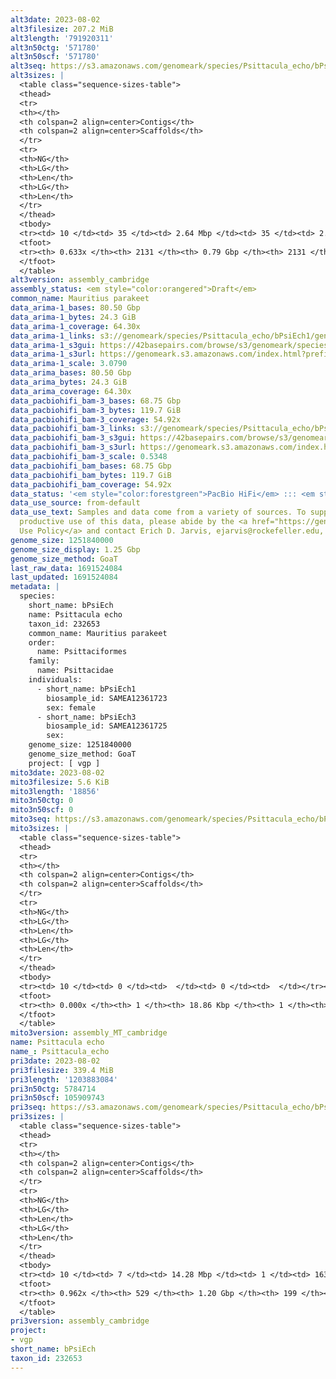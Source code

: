 ```yaml
---
alt3date: 2023-08-02
alt3filesize: 207.2 MiB
alt3length: '791920311'
alt3n50ctg: '571780'
alt3n50scf: '571780'
alt3seq: https://s3.amazonaws.com/genomeark/species/Psittacula_echo/bPsiEch3/assembly_cambridge/bPsiEch3.alt.asm.20230802.fasta.gz
alt3sizes: |
  <table class="sequence-sizes-table">
  <thead>
  <tr>
  <th></th>
  <th colspan=2 align=center>Contigs</th>
  <th colspan=2 align=center>Scaffolds</th>
  </tr>
  <tr>
  <th>NG</th>
  <th>LG</th>
  <th>Len</th>
  <th>LG</th>
  <th>Len</th>
  </tr>
  </thead>
  <tbody>
  <tr><td> 10 </td><td> 35 </td><td> 2.64 Mbp </td><td> 35 </td><td> 2.64 Mbp </td></tr><tr><td> 20 </td><td> 91 </td><td> 1.88 Mbp </td><td> 91 </td><td> 1.88 Mbp </td></tr><tr><td> 30 </td><td> 170 </td><td> 1.34 Mbp </td><td> 170 </td><td> 1.34 Mbp </td></tr><tr><td> 40 </td><td> 281 </td><td> 0.93 Mbp </td><td> 281 </td><td> 0.93 Mbp </td></tr><tr style="background-color:#cccccc;"><td> 50 </td><td> 452 </td><td> 0.57 Mbp </td><td> 452 </td><td> 0.57 Mbp </td></tr><tr><td> 60 </td><td> 936 </td><td> 85.93 Kbp </td><td> 936 </td><td> 85.93 Kbp </td></tr><tr><td> 70 </td><td> 0 </td><td>  </td><td> 0 </td><td>  </td></tr><tr><td> 80 </td><td> 0 </td><td>  </td><td> 0 </td><td>  </td></tr><tr><td> 90 </td><td> 0 </td><td>  </td><td> 0 </td><td>  </td></tr><tr><td> 100 </td><td> 0 </td><td>  </td><td> 0 </td><td>  </td></tr></tbody>
  <tfoot>
  <tr><th> 0.633x </th><th> 2131 </th><th> 0.79 Gbp </th><th> 2131 </th><th> 0.79 Gbp </th></tr>
  </tfoot>
  </table>
alt3version: assembly_cambridge
assembly_status: <em style="color:orangered">Draft</em>
common_name: Mauritius parakeet
data_arima-1_bases: 80.50 Gbp
data_arima-1_bytes: 24.3 GiB
data_arima-1_coverage: 64.30x
data_arima-1_links: s3://genomeark/species/Psittacula_echo/bPsiEch1/genomic_data/arima/<br>
data_arima-1_s3gui: https://42basepairs.com/browse/s3/genomeark/species/Psittacula_echo/bPsiEch1/genomic_data/arima/
data_arima-1_s3url: https://genomeark.s3.amazonaws.com/index.html?prefix=species/Psittacula_echo/bPsiEch1/genomic_data/arima/
data_arima-1_scale: 3.0790
data_arima_bases: 80.50 Gbp
data_arima_bytes: 24.3 GiB
data_arima_coverage: 64.30x
data_pacbiohifi_bam-3_bases: 68.75 Gbp
data_pacbiohifi_bam-3_bytes: 119.7 GiB
data_pacbiohifi_bam-3_coverage: 54.92x
data_pacbiohifi_bam-3_links: s3://genomeark/species/Psittacula_echo/bPsiEch3/genomic_data/pacbio_hifi/<br>
data_pacbiohifi_bam-3_s3gui: https://42basepairs.com/browse/s3/genomeark/species/Psittacula_echo/bPsiEch3/genomic_data/pacbio_hifi/
data_pacbiohifi_bam-3_s3url: https://genomeark.s3.amazonaws.com/index.html?prefix=species/Psittacula_echo/bPsiEch3/genomic_data/pacbio_hifi/
data_pacbiohifi_bam-3_scale: 0.5348
data_pacbiohifi_bam_bases: 68.75 Gbp
data_pacbiohifi_bam_bytes: 119.7 GiB
data_pacbiohifi_bam_coverage: 54.92x
data_status: '<em style="color:forestgreen">PacBio HiFi</em> ::: <em style="color:forestgreen">Arima</em>'
data_use_source: from-default
data_use_text: Samples and data come from a variety of sources. To support fair and
  productive use of this data, please abide by the <a href="https://genome10k.soe.ucsc.edu/data-use-policies/">Data
  Use Policy</a> and contact Erich D. Jarvis, ejarvis@rockefeller.edu, with any questions.
genome_size: 1251840000
genome_size_display: 1.25 Gbp
genome_size_method: GoaT
last_raw_data: 1691524084
last_updated: 1691524084
metadata: |
  species:
    short_name: bPsiEch
    name: Psittacula echo
    taxon_id: 232653
    common_name: Mauritius parakeet
    order:
      name: Psittaciformes
    family:
      name: Psittacidae
    individuals:
      - short_name: bPsiEch1
        biosample_id: SAMEA12361723
        sex: female
      - short_name: bPsiEch3
        biosample_id: SAMEA12361725
        sex:
    genome_size: 1251840000
    genome_size_method: GoaT
    project: [ vgp ]
mito3date: 2023-08-02
mito3filesize: 5.6 KiB
mito3length: '18856'
mito3n50ctg: 0
mito3n50scf: 0
mito3seq: https://s3.amazonaws.com/genomeark/species/Psittacula_echo/bPsiEch3/assembly_MT_cambridge/bPsiEch3.MT.20230802.fasta.gz
mito3sizes: |
  <table class="sequence-sizes-table">
  <thead>
  <tr>
  <th></th>
  <th colspan=2 align=center>Contigs</th>
  <th colspan=2 align=center>Scaffolds</th>
  </tr>
  <tr>
  <th>NG</th>
  <th>LG</th>
  <th>Len</th>
  <th>LG</th>
  <th>Len</th>
  </tr>
  </thead>
  <tbody>
  <tr><td> 10 </td><td> 0 </td><td>  </td><td> 0 </td><td>  </td></tr><tr><td> 20 </td><td> 0 </td><td>  </td><td> 0 </td><td>  </td></tr><tr><td> 30 </td><td> 0 </td><td>  </td><td> 0 </td><td>  </td></tr><tr><td> 40 </td><td> 0 </td><td>  </td><td> 0 </td><td>  </td></tr><tr style="background-color:#cccccc;"><td> 50 </td><td> 0 </td><td style="background-color:#ff8888;">  </td><td> 0 </td><td style="background-color:#ff8888;">  </td></tr><tr><td> 60 </td><td> 0 </td><td>  </td><td> 0 </td><td>  </td></tr><tr><td> 70 </td><td> 0 </td><td>  </td><td> 0 </td><td>  </td></tr><tr><td> 80 </td><td> 0 </td><td>  </td><td> 0 </td><td>  </td></tr><tr><td> 90 </td><td> 0 </td><td>  </td><td> 0 </td><td>  </td></tr><tr><td> 100 </td><td> 0 </td><td>  </td><td> 0 </td><td>  </td></tr></tbody>
  <tfoot>
  <tr><th> 0.000x </th><th> 1 </th><th> 18.86 Kbp </th><th> 1 </th><th> 18.86 Kbp </th></tr>
  </tfoot>
  </table>
mito3version: assembly_MT_cambridge
name: Psittacula echo
name_: Psittacula_echo
pri3date: 2023-08-02
pri3filesize: 339.4 MiB
pri3length: '1203883084'
pri3n50ctg: 5784714
pri3n50scf: 105909743
pri3seq: https://s3.amazonaws.com/genomeark/species/Psittacula_echo/bPsiEch3/assembly_cambridge/bPsiEch3.pri.asm.20230802.fasta.gz
pri3sizes: |
  <table class="sequence-sizes-table">
  <thead>
  <tr>
  <th></th>
  <th colspan=2 align=center>Contigs</th>
  <th colspan=2 align=center>Scaffolds</th>
  </tr>
  <tr>
  <th>NG</th>
  <th>LG</th>
  <th>Len</th>
  <th>LG</th>
  <th>Len</th>
  </tr>
  </thead>
  <tbody>
  <tr><td> 10 </td><td> 7 </td><td> 14.28 Mbp </td><td> 1 </td><td> 163.93 Mbp </td></tr><tr><td> 20 </td><td> 19 </td><td> 9.77 Mbp </td><td> 2 </td><td> 161.14 Mbp </td></tr><tr><td> 30 </td><td> 32 </td><td> 8.62 Mbp </td><td> 3 </td><td> 128.04 Mbp </td></tr><tr><td> 40 </td><td> 49 </td><td> 6.58 Mbp </td><td> 4 </td><td> 122.79 Mbp </td></tr><tr style="background-color:#cccccc;"><td> 50 </td><td> 69 </td><td style="background-color:#88ff88;"> 5.78 Mbp </td><td> 5 </td><td style="background-color:#88ff88;"> 105.91 Mbp </td></tr><tr><td> 60 </td><td> 93 </td><td> 4.58 Mbp </td><td> 6 </td><td> 90.32 Mbp </td></tr><tr><td> 70 </td><td> 125 </td><td> 3.26 Mbp </td><td> 8 </td><td> 66.74 Mbp </td></tr><tr><td> 80 </td><td> 171 </td><td> 2.23 Mbp </td><td> 12 </td><td> 21.18 Mbp </td></tr><tr><td> 90 </td><td> 251 </td><td> 1.08 Mbp </td><td> 24 </td><td> 6.49 Mbp </td></tr><tr><td> 100 </td><td> 0 </td><td>  </td><td> 0 </td><td>  </td></tr></tbody>
  <tfoot>
  <tr><th> 0.962x </th><th> 529 </th><th> 1.20 Gbp </th><th> 199 </th><th> 1.20 Gbp </th></tr>
  </tfoot>
  </table>
pri3version: assembly_cambridge
project:
- vgp
short_name: bPsiEch
taxon_id: 232653
---
```

